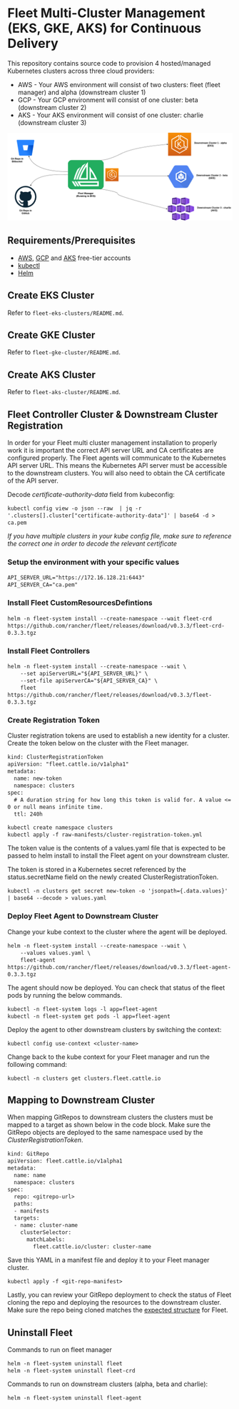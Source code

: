 # Fleet Multi-Cluster Management (EKS, GKE, AKS) for Continuous Delivery
This repository contains source code to provision 4 hosted/managed Kubernetes clusters across three cloud providers:
* AWS - Your AWS environment will consist of two clusters: fleet (fleet manager) and alpha (downstream cluster 1)
* GCP - Your GCP environment will consist of one cluster: beta (downstream cluster 2)
* AKS - Your AKS environment will consist of one cluster: charlie (downstream cluster 3)

![Fleet Multicluster CD](gitops-fleet-multicluster.png)

## Requirements/Prerequisites
- [AWS](https://aws.amazon.com/), [GCP](https://cloud.google.com/) and [AKS](https://azure.microsoft.com/en-us/) free-tier accounts
- [kubectl](https://kubernetes.io/docs/tasks/tools/)
- [Helm](https://helm.sh/docs/intro/install/)

## Create EKS Cluster
Refer to `fleet-eks-clusters/README.md`.

## Create GKE Cluster
Refer to `fleet-gke-cluster/README.md`.

## Create AKS Cluster
Refer to `fleet-aks-cluster/README.md`.

## Fleet Controller Cluster & Downstream Cluster Registration
In order for your Fleet multi cluster management installation to properly work it is important the correct API server URL and CA certificates are configured properly. The Fleet agents will communicate to the Kubernetes API server URL. This means the Kubernetes API server must be accessible to the downstream clusters. You will also need to obtain the CA certificate of the API server.

Decode *certificate-authority-data* field from kubeconfig:
```
kubectl config view -o json --raw  | jq -r '.clusters[].cluster["certificate-authority-data"]' | base64 -d > ca.pem
```
*If you have multiple clusters in your kube config file, make sure to reference the correct one in order to decode the relevant certificate*

### Setup the environment with your specific values
```
API_SERVER_URL="https://172.16.128.21:6443"
API_SERVER_CA="ca.pem"
```

### Install Fleet CustomResourcesDefintions
```
helm -n fleet-system install --create-namespace --wait fleet-crd https://github.com/rancher/fleet/releases/download/v0.3.3/fleet-crd-0.3.3.tgz
```

### Install Fleet Controllers
```
helm -n fleet-system install --create-namespace --wait \
    --set apiServerURL="${API_SERVER_URL}" \
    --set-file apiServerCA="${API_SERVER_CA}" \
    fleet https://github.com/rancher/fleet/releases/download/v0.3.3/fleet-0.3.3.tgz
```

### Create Registration Token
Cluster registration tokens are used to establish a new identity for a cluster. Create the token below on the cluster with the Fleet manager.
```
kind: ClusterRegistrationToken
apiVersion: "fleet.cattle.io/v1alpha1"
metadata:
  name: new-token
  namespace: clusters
spec:
  # A duration string for how long this token is valid for. A value <= 0 or null means infinite time.
  ttl: 240h
```

```
kubectl create namespace clusters
kubectl apply -f raw-manifests/cluster-registration-token.yml
```

The token value is the contents of a values.yaml file that is expected to be passed to helm install to install the Fleet agent on your downstream cluster. 

The token is stored in a Kubernetes secret referenced by the status.secretName field on the newly created ClusterRegistrationToken.
```
kubectl -n clusters get secret new-token -o 'jsonpath={.data.values}' | base64 --decode > values.yaml
```

### Deploy Fleet Agent to Downstream Cluster
Change your kube context to the cluster where the agent will be deployed.
```
helm -n fleet-system install --create-namespace --wait \
    --values values.yaml \
    fleet-agent https://github.com/rancher/fleet/releases/download/v0.3.3/fleet-agent-0.3.3.tgz
```

The agent should now be deployed. You can check that status of the fleet pods by running the below commands.
```
kubectl -n fleet-system logs -l app=fleet-agent
kubectl -n fleet-system get pods -l app=fleet-agent
```

Deploy the agent to other downstream clusters by switching the context:
```
kubectl config use-context <cluster-name>
```

Change back to the kube context for your Fleet manager and run the following command:
```
kubectl -n clusters get clusters.fleet.cattle.io
```

## Mapping to Downstream Cluster
When mapping GitRepos to downstream clusters the clusters must be mapped to a target as shown below in the code block. Make sure the GitRepo objects are deployed to the same namespace used by the *ClusterRegistrationToken*.

```
kind: GitRepo
apiVersion: fleet.cattle.io/v1alpha1
metadata:
  name: name
  namespace: clusters
spec:
  repo: <gitrepo-url>
  paths:
  - manifests
  targets:
  - name: cluster-name
    clusterSelector:
      matchLabels:
        fleet.cattle.io/cluster: cluster-name
```

Save this YAML in a manifest file and deploy it to your Fleet manager cluster. 
```
kubectl apply -f <git-repo-manifest>
```

Lastly, you can review your GitRepo deployment to check the status of Fleet cloning the repo and deploying the resources to the downstream cluster. Make sure the repo being cloned matches the [expected structure](http://fleet.rancher.io/gitrepo-structure/) for Fleet.

## Uninstall Fleet
Commands to run on fleet manager
```
helm -n fleet-system uninstall fleet
helm -n fleet-system uninstall fleet-crd
```

Commands to run on downstream clusters (alpha, beta and charlie):
```
helm -n fleet-system uninstall fleet-agent
```
